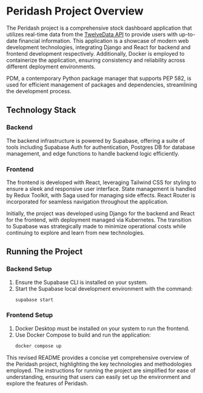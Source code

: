 # Peridash Project Overview

The Peridash project is a comprehensive stock dashboard application that utilizes real-time data from the [TwelveData API](https://twelvedata.com/) to provide users with up-to-date financial information. This application is a showcase of modern web development technologies, integrating Django and React for backend and frontend development respectively. Additionally, Docker is employed to containerize the application, ensuring consistency and reliability across different deployment environments.

PDM, a contemporary Python package manager that supports PEP 582, is used for efficient management of packages and dependencies, streamlining the development process.

## Technology Stack

### Backend

The backend infrastructure is powered by Supabase, offering a suite of tools including Supabase Auth for authentication, Postgres DB for database management, and edge functions to handle backend logic efficiently.

### Frontend

The frontend is developed with React, leveraging Tailwind CSS for styling to ensure a sleek and responsive user interface. State management is handled by Redux Toolkit, with Saga used for managing side effects. React Router is incorporated for seamless navigation throughout the application.

Initially, the project was developed using Django for the backend and React for the frontend, with deployment managed via Kubernetes. The transition to Supabase was strategically made to minimize operational costs while continuing to explore and learn from new technologies.

## Running the Project

### Backend Setup

1. Ensure the Supabase CLI is installed on your system.
2. Start the Supabase local development environment with the command:
   ```bash
   supabase start
   ```

### Frontend Setup

1. Docker Desktop must be installed on your system to run the frontend.
2. Use Docker Compose to build and run the application:
   ```bash
   docker compose up
   ```

This revised README provides a concise yet comprehensive overview of the Peridash project, highlighting the key technologies and methodologies employed. The instructions for running the project are simplified for ease of understanding, ensuring that users can easily set up the environment and explore the features of Peridash.
